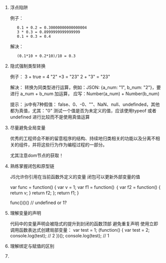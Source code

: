 1. 浮点陷阱

     例子：
     
          0.1 + 0.2 = 0.30000000000000004
          3 * 0.3 = 0.8999999999999999
          0.1 + 0.3 = 0.4

     解决：
     
          (0.1*10 + 0.2*10)/10 = 0.3

2. 隐式强制类型转换

      例子：
          3 + true = 4
          "2" +3 = "23"
          2 + "3" = "23"

     解决：
          转换为同类型进行运算，例如：JSON: {a_num: "1", b_num: "2"}，要进行 a_num + b_num 加运算， 应写：Number(a_num) + Number(b_num)

     提示：
          js中有7种假值： false、0、-0、""、NaN、null、undefinded，其他都为真值，尤其："0"
          测试一个值是否为未定义的值，应该使用typeof 或者 undefined 进行比较而不是使用真值运算

3. 尽量避免全局变量

     优秀的工程师会不断的留意程序的结构、持续地归类相关的功能以及分离不相关的组件，并将这些行为作为编程过程的一部分。

     尤其注意dom节点的获取！

4. 熟练掌握闭包和原型链

     JS允许你引用在当前函数外定义的变量
     闭包可以更新外部变量的值

     var func = function() {
          var v = 1;
          var f1 = function() ｛
               var f2 = function() {
                    return v;
               }
               return f2;
          };
          return f1;
     }

     func()()() // undefined or 1?

5. 理解变量的声明

     代码中的变量声明会被隐式的提升到封闭的函数顶部
     避免重复声明
     使用立即调用函数表达式创建局部变量：
          var test = 1;
          (function() {
               var test = 2;
               console.log(test); // 2
          })();
          console.log(test); // 1

6. 理解绑定与赋值的区别
     
     


7.





